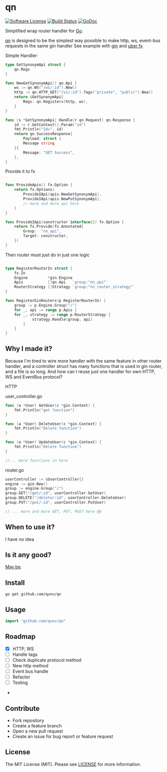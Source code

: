 # qn

[![Software License](https://img.shields.io/badge/license-MIT-brightgreen.svg?style=flat-square)](LICENSE)
[![Build Status](https://img.shields.io/travis/tamnd/httpclient/master.svg?style=flat-square)](https://travis-ci.org/qunv/qn)
[![GoDoc](https://img.shields.io/badge/godoc-reference-blue.svg?style=flat-square)](https://godoc.org/github.com/qunv/qn)

Simplified wrap router handler for [Go](http://www.golang.org).

[qn](https://github.com/qunv/qn) is designed to be the simplest way possible to make http, ws, event-bus requests in the
same gin handler
See example with [gin](https://github.com/gin-gonic/gin) and [uber fx](https://github.com/uber-go/fx)

Simple Handler:

```go
type GetSynonymApi struct {
    qn.Regs
}

func NewGetSynonymApi() qn.Api {
    ws := qn.WS("/ws/:id").New()
    http := qn.HTTP_GET("/v1/:id").Tags("private", "public").New()
    return &GetSynonymApi{
        Regs: qn.Registers(http, ws),
    }
}

func (s *GetSynonymApi) Handle(r qn.Request) qn.Response {
    id := r.GetContext().Param("id")
    fmt.Println("Id=", id)
    return qn.SuccessResponse{
        Payload: struct {
        Message string
    }{
        Message: "GET Success",
    },
}
```

Provide it to fx

```go

func ProvideApis() fx.Option {
    return fx.Options(
        ProvideIApi(apis.NewGetSynonymApi),
        ProvideIApi(apis.NewPutSynonymApi),
		// more and more api here
    )
}

func ProvideIApi(constructor interface{}) fx.Option {
    return fx.Provide(fx.Annotated{
        Group:  "nn_api",
        Target: constructor,
    })
}
```

Then router must just do in just one logic

```go

type RegisterRouterIn struct {
    fx.In
    Engine         *gin.Engine
    Apis           []qn.Api   `group:"nn_api"`
    RouterStrategy []Strategy `group:"nn_router_strategy"`
}

func RegisterGinRouters(p RegisterRouterIn) {
    group := p.Engine.Group("/")
    for _, api := range p.Apis {
	for _, strategy := range p.RouterStrategy {
            strategy.Handle(group, api)
        }
    }
}
```

## Why I made it?

Because I'm tired to wire more handler with the same feature in other router handler, and a controller struct has many
functions that is used in gin router, and a file is so long.
And how can I reuse just one handler for own HTTP, WS and EventBus protocol?

HTTP

user_controller.go

```go
func (a *User) GetUser(c *gin.Context) {
	fmt.Println("get function")
}

func (a *User) DeleteUser(c *gin.Context) {
    fmt.Println("Delete function")
}

func (a *User) UpdateUser(c *gin.Context) {
    fmt.Println("Delete function")
}

//... more functions in here
```

router.go

```go
userController := &UserController{}
engine := gin.New()
group := engine.Group("/")
group.GET("/get/:id", userController.GetUser)
group.DELETE("/delete/:id", userController.DeleteUser)
group.PUT("/put/:id", userController.PutUser)

// ... more and more GET, PUT, POST here @@
```

## When to use it?

I have no idea

## Is it any good?

[May be](https://news.ycombinator.com/item?id=3067434).

## Install

```shell
go get github.com/qunv/qn
```

## Usage

```go
import "github.com/qunv/qn"
```

## Roadmap
- [X] HTTP, WS
- [ ] Handle tags
- [ ] Check duplicate protocol method 
- [ ] New http method
- [ ] Event bus handle
- [ ] Refactor 
- [ ] Testing
- 
## Contribute
- Fork repository
- Create a feature branch
- Open a new pull request
- Create an issue for bug report or feature request

## License
The MIT License (MIT). Please see [LICENSE](LICENSE) for more information.

